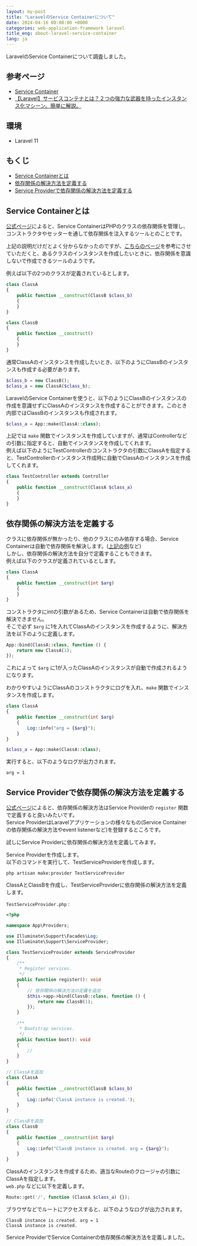 ```yaml
---
layout: my-post
title: "LaravelのService Containerについて"
date: 2024-04-16 00:00:00 +0000
categories: web-application-framework laravel
title_eng: about-laravel-service-container
lang: ja
---
```


LaravelのService Containerについて調査しました。

## 参考ページ
- [Service Container](https://laravel.com/docs/11.x/container)
- [【Laravel】サービスコンテナとは？２つの強力な武器を持ったインスタンス化マシーン。簡単に解説。](https://qiita.com/minato-naka/items/afa4b930a2afac23261b)

## 環境
- Laravel 11

## もくじ
- [Service Containerとは](#service-containerとは)
- [依存関係の解決方法を定義する](#依存関係の解決方法を定義する)
- [Service Providerで依存関係の解決方法を定義する](#service-providerで依存関係の解決方法を定義する)

## Service Containerとは
[公式ページ](https://laravel.com/docs/11.x/container)によると、Service ContainerはPHPのクラスの依存関係を管理し、コンストラクタやセッターを通して依存関係を注入するツールとのことです。

上記の説明だけだとよく分からなかったのですが、[こちらのページ](https://qiita.com/minato-naka/items/afa4b930a2afac23261b)を参考にさせていただくと、あるクラスのインスタンスを作成したいときに、依存関係を意識しないで作成できるツールのようです。

例えば以下の2つのクラスが定義されているとします。
```php
class ClassA
{
    public function __construct(ClassB $class_b)
    {
    }
}

class ClassB
{
    public function __construct()
    {
    }
}
```
通常ClassAのインスタンスを作成したいとき、以下のようにClassBのインスタンスも作成する必要があります。
```php
$class_b = new ClassB();
$class_a = new ClassA($class_b);
```
LaravelのService Containerを使うと、以下のようにClassBのインスタンスの作成を意識せずにClassAのインスタンスを作成することができます。このとき内部ではClassBのインスタンスも作成されます。
```php
$class_a = App::make(ClassA::class);
```
上記では `make` 関数でインスタンスを作成していますが、通常はControllerなどの引数に指定すると、自動でインスタンスを作成してくれます。  
例えば以下のようにTestControllerのコンストラクタの引数にClassAを指定すると、TestControllerのインスタンス作成時に自動でClassAのインスタンスを作成してくれます。 
```php
class TestController extends Controller
{
    public function __construct(ClassA $class_a)
    {
    }
}
```

## 依存関係の解決方法を定義する
クラスに依存関係が無かったり、他のクラスにのみ依存する場合、Service Containerは自動で依存関係を解決します。([上記の例](#service-containerとは)など)  
しかし、依存関係の解決方法を自分で定義することもできます。  
例えば以下のクラスが定義されているとします。
```php
class ClassA
{
    public function __construct(int $arg)
    {
    }
}
```
コンストラクタにintの引数があるため、Service Containerは自動で依存関係を解決できません。  
そこで必ず `$arg` に1を入れてClassAのインスタンスを作成するように、解決方法を以下のように定義します。
```php
App::bind(ClassA::class, function () {
    return new ClassA(1);
});
```
これによって `$arg` に1が入ったClassAのインスタンスが自動で作成されるようになります。  

わかりやすいようにClassAのコンストラクタにログを入れ、`make` 関数でインスタンスを作成します。
```php
class ClassA
{
    public function __construct(int $arg)
    {
        Log::info("arg = {$arg}");
    }
}
```
```php
$class_a = App::make(ClassA::class);
```
実行すると、以下のようなログが出力されます。
```
arg = 1
```

## Service Providerで依存関係の解決方法を定義する
[公式ページ](https://laravel.com/docs/11.x/providers)によると、依存関係の解決方法はService Providerの `register` 関数で定義すると良いみたいです。  
Service ProviderはLaravelアプリケーションの様々なもの(Service Containerの依存関係の解決方法やevent listenerなど)を登録するところです。

試しにService Providerに依存関係の解決方法を定義してみます。  

Service Providerを作成します。  
以下のコマンドを実行して、TestServiceProviderを作成します。
```
php artisan make:provider TestServiceProvider
```
ClassAとClassBを作成し、TestServiceProviderに依存関係の解決方法を定義します。

`TestServiceProvider.php` :
```php
<?php

namespace App\Providers;

use Illuminate\Support\Facades\Log;
use Illuminate\Support\ServiceProvider;

class TestServiceProvider extends ServiceProvider
{
    /**
     * Register services.
     */
    public function register(): void
    {
        // 依存関係の解決方法の定義を追加
        $this->app->bind(ClassB::class, function () {
            return new ClassB(1);
        });
    }

    /**
     * Bootstrap services.
     */
    public function boot(): void
    {
        //
    }
}

// ClassAを追加
class ClassA
{
    public function __construct(ClassB $class_b)
    {
        Log::info('ClassA instance is created.');
    }
}

// ClassBを追加
class ClassB
{
    public function __construct(int $arg)
    {
        Log::info("ClassB instance is created. arg = {$arg}");
    }
}
```

ClassAのインスタンスを作成するため、適当なRouteのクロージャの引数にClassAを指定します。  
`web.php` などに以下を定義します。
```php
Route::get('/', function (ClassA $class_a) {});
```
ブラウザなどでルートにアクセスすると、以下のようなログが出力されます。
```
ClassB instance is created. arg = 1
ClassA instance is created.
```
Service ProviderでService Containerの依存関係の解決方法を定義しました。
